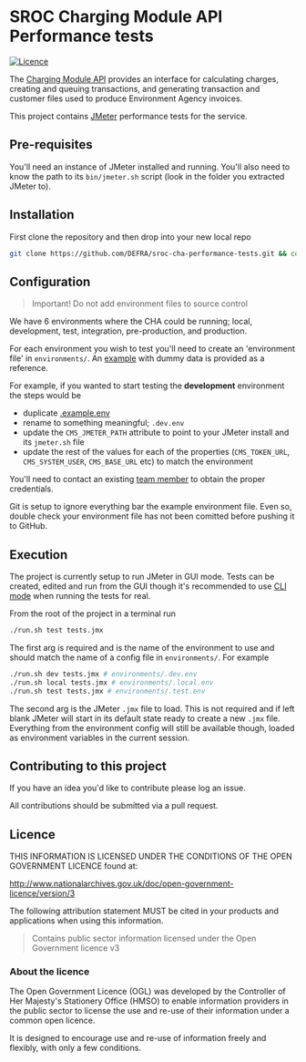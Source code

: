 # SROC Charging Module API Performance tests

[![Licence](https://img.shields.io/badge/Licence-OGLv3-blue.svg)](http://www.nationalarchives.gov.uk/doc/open-government-licence/version/3)

The [Charging Module API](https://github.com/defra/sroc-charging-module-api) provides an interface for calculating charges, creating and queuing transactions, and generating transaction and customer files used to produce Environment Agency invoices.

This project contains [JMeter](https://jmeter.apache.org/) performance tests for the service.

## Pre-requisites

You'll need an instance of JMeter installed and running. You'll also need to know the path to its `bin/jmeter.sh` script (look in the folder you extracted JMeter to).

## Installation

First clone the repository and then drop into your new local repo

```bash
git clone https://github.com/DEFRA/sroc-cha-performance-tests.git && cd sroc-cha-performance-tests
```

## Configuration

> Important! Do not add environment files to source control

We have 6 environments where the CHA could be running; local, development, test, integration, pre-production, and production.

For each environment you wish to test you'll need to create an 'environment file' in  `environments/`. An [example](/environments/example.env) with dummy data is provided as a reference.

For example, if you wanted to start testing the **development** environment the steps would be

- duplicate [.example.env](/environments/example.env)
- rename to something meaningful; `.dev.env`
- update the `CMS_JMETER_PATH` attribute to point to your JMeter install and its `jmeter.sh` file
- update the rest of the values for each of the properties (`CMS_TOKEN_URL`, `CMS_SYSTEM_USER`, `CMS_BASE_URL` etc) to match the environment

You'll need to contact an existing [team member](https://github.com/DEFRA/sroc-service-team) to obtain the proper credentials.

Git is setup to ignore everything bar the example environment file. Even so, double check your environment file has not been comitted before pushing it to GitHub.

## Execution

The project is currently setup to run JMeter in GUI mode. Tests can be created, edited and run from the GUI though it's recommended to use [CLI mode](https://jmeter.apache.org/usermanual/best-practices.html#lean_mean) when running the tests for real.

From the root of the project in a terminal run

```bash
./run.sh test tests.jmx
```

The first arg is required and is the name of the environment to use and should match the name of a config file in `environments/`. For example

```bash
./run.sh dev tests.jmx # environments/.dev.env
./run.sh local tests.jmx # environments/.local.env
./run.sh test tests.jmx # environments/.test.env
```

The second arg is the JMeter `.jmx` file to load. This is not required and if left blank JMeter will start in its default state ready to create a new `.jmx` file. Everything from the environment config will still be available though, loaded as environment variables in the current session.

## Contributing to this project

If you have an idea you'd like to contribute please log an issue.

All contributions should be submitted via a pull request.

## Licence

THIS INFORMATION IS LICENSED UNDER THE CONDITIONS OF THE OPEN GOVERNMENT LICENCE found at:

<http://www.nationalarchives.gov.uk/doc/open-government-licence/version/3>

The following attribution statement MUST be cited in your products and applications when using this information.

> Contains public sector information licensed under the Open Government licence v3

### About the licence

The Open Government Licence (OGL) was developed by the Controller of Her Majesty's Stationery Office (HMSO) to enable information providers in the public sector to license the use and re-use of their information under a common open licence.

It is designed to encourage use and re-use of information freely and flexibly, with only a few conditions.
